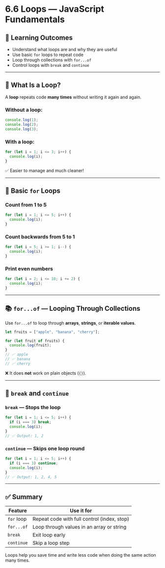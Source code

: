 # 6.6 Loops — JavaScript Fundamentals

## 📌 Learning Outcomes

- Understand what loops are and why they are useful
- Use basic `for` loops to repeat code
- Loop through collections with `for...of`
- Control loops with `break` and `continue`

---

## 🔁 What Is a Loop?

A **loop** repeats code **many times** without writing it again and again.

### Without a loop:

```javascript
console.log(1);
console.log(2);
console.log(3);
```

### With a loop:

```javascript
for (let i = 1; i <= 3; i++) {
  console.log(i);
}
```

✅ Easier to manage and much cleaner!

---

## 🔢 Basic `for` Loops

### Count from 1 to 5

```javascript
for (let i = 1; i <= 5; i++) {
  console.log(i);
}
```

### Count backwards from 5 to 1

```javascript
for (let i = 5; i >= 1; i--) {
  console.log(i);
}
```

### Print even numbers

```javascript
for (let i = 2; i <= 10; i += 2) {
  console.log(i);
}
```

---

## 📚 `for...of` — Looping Through Collections

Use `for...of` to loop through **arrays**, **strings**, or **iterable values**.

```javascript
let fruits = ["apple", "banana", "cherry"];

for (let fruit of fruits) {
  console.log(fruit);
}
// ✅ apple
// ✅ banana
// ✅ cherry
```

❌ It does **not** work on plain objects (`{}`).

---

## 🛑 `break` and `continue`

### `break` — Stops the loop

```javascript
for (let i = 1; i <= 5; i++) {
  if (i === 3) break;
  console.log(i);
}
// ✅ Output: 1, 2
```

### `continue` — Skips one loop round

```javascript
for (let i = 1; i <= 5; i++) {
  if (i === 3) continue;
  console.log(i);
}
// ✅ Output: 1, 2, 4, 5
```

---

## ✅ Summary

| Feature    | Use it for                                  |
| ---------- | ------------------------------------------- |
| `for` loop | Repeat code with full control (index, stop) |
| `for...of` | Loop through values in an array or string   |
| `break`    | Exit loop early                             |
| `continue` | Skip a loop step                            |

Loops help you save time and write less code when doing the same action many times.
